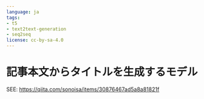 ```yaml
---
language: ja
tags:
- t5
- text2text-generation
- seq2seq
license: cc-by-sa-4.0
---
```


# 記事本文からタイトルを生成するモデル

SEE: https://qiita.com/sonoisa/items/30876467ad5a8a81821f